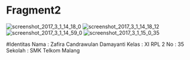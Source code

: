 # Fragment2
![screenshot_2017_3_1_14_18_0](https://cloud.githubusercontent.com/assets/22255497/23490578/faa6bf40-ff2b-11e6-8e5b-3e0e967fd0bd.png)
![screenshot_2017_3_1_14_18_12](https://cloud.githubusercontent.com/assets/22255497/23490579/faab35de-ff2b-11e6-8007-95acd54531c6.png)
![screenshot_2017_3_1_14_59_0](https://cloud.githubusercontent.com/assets/22255497/23490580/faf2c138-ff2b-11e6-96f5-fefb49486b76.png)
![screenshot_2017_3_1_15_0_35](https://cloud.githubusercontent.com/assets/22255497/23490581/fafdd4ce-ff2b-11e6-9410-6b437827056b.png)

#Identitas
Nama : Zafira Candrawulan Damayanti
Kelas : XI RPL 2
No : 35
Sekolah : SMK Telkom Malang
